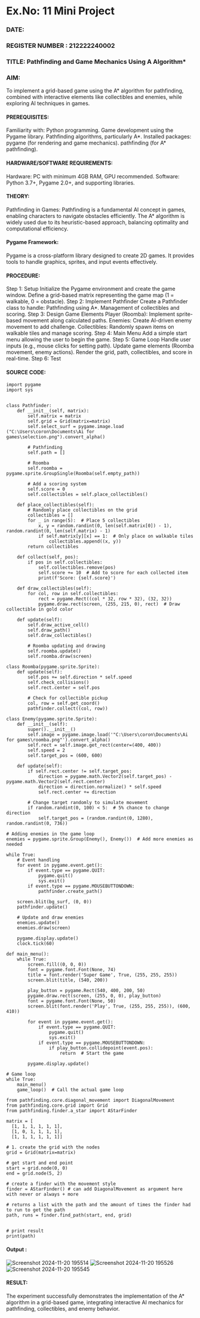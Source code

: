 # Ex.No: 11  Mini Project 
### DATE:                                                                            
### REGISTER NUMBER : 212222240002
### TITLE: Pathfinding and Game Mechanics Using A Algorithm*

### AIM:
To implement a grid-based game using the A* algorithm for pathfinding, combined with interactive elements like collectibles and enemies, while exploring AI techniques in games.

#### PREREQUISITES:
Familiarity with:
Python programming.
Game development using the Pygame library.
Pathfinding algorithms, particularly A*.
Installed packages:
pygame (for rendering and game mechanics).
pathfinding (for A* pathfinding).

#### HARDWARE/SOFTWARE REQUIREMENTS:
Hardware: PC with minimum 4GB RAM, GPU recommended.
Software: Python 3.7+, Pygame 2.0+, and supporting libraries.

#### THEORY:
Pathfinding in Games:
Pathfinding is a fundamental AI concept in games, enabling characters to navigate obstacles efficiently. The A* algorithm is widely used due to its heuristic-based approach, balancing optimality and computational efficiency.

#### Pygame Framework:
Pygame is a cross-platform library designed to create 2D games. It provides tools to handle graphics, sprites, and input events effectively.

#### PROCEDURE:
Step 1: Setup
Initialize the Pygame environment and create the game window.
Define a grid-based matrix representing the game map (1 = walkable, 0 = obstacle).
Step 2: Implement Pathfinder
Create a Pathfinder class to handle:
Pathfinding using A*.
Management of collectibles and scoring.
Step 3: Design Game Elements
Player (Roomba): Implement sprite-based movement along calculated paths.
Enemies: Create AI-driven enemy movement to add challenge.
Collectibles: Randomly spawn items on walkable tiles and manage scoring.
Step 4: Main Menu
Add a simple start menu allowing the user to begin the game.
Step 5: Game Loop
Handle user inputs (e.g., mouse clicks for setting path).
Update game elements (Roomba movement, enemy actions).
Render the grid, path, collectibles, and score in real-time.
Step 6: Test

#### SOURCE CODE:
```
import pygame
import sys


class Pathfinder:
    def __init__(self, matrix):
        self.matrix = matrix
        self.grid = Grid(matrix=matrix)
        self.select_surf = pygame.image.load ("C:\Users\coron\Documents\Ai for games\selection.png").convert_alpha()

        # Pathfinding
        self.path = []

        # Roomba
        self.roomba = pygame.sprite.GroupSingle(Roomba(self.empty_path))

        # Add a scoring system
        self.score = 0
        self.collectibles = self.place_collectibles()

    def place_collectibles(self):
        # Randomly place collectibles on the grid
        collectibles = []
        for _ in range(5):  # Place 5 collectibles
            x, y = random.randint(0, len(self.matrix[0]) - 1), random.randint(0, len(self.matrix) - 1)
            if self.matrix[y][x] == 1:  # Only place on walkable tiles
                collectibles.append((x, y))
        return collectibles

    def collect(self, pos):
        if pos in self.collectibles:
            self.collectibles.remove(pos)
            self.score += 10  # Add to score for each collected item
            print(f'Score: {self.score}')

    def draw_collectibles(self):
        for col, row in self.collectibles:
            rect = pygame.Rect((col * 32, row * 32), (32, 32))
            pygame.draw.rect(screen, (255, 215, 0), rect)  # Draw collectible in gold color

    def update(self):
        self.draw_active_cell()
        self.draw_path()
        self.draw_collectibles()

        # Roomba updating and drawing
        self.roomba.update()
        self.roomba.draw(screen)

class Roomba(pygame.sprite.Sprite):
    def update(self):
        self.pos += self.direction * self.speed
        self.check_collisions()
        self.rect.center = self.pos

        # Check for collectible pickup
        col, row = self.get_coord()
        pathfinder.collect((col, row))

class Enemy(pygame.sprite.Sprite):
    def __init__(self):
        super().__init__()
        self.image = pygame.image.load('"C:\Users\coron\Documents\Ai for games\roomba.png"').convert_alpha()
        self.rect = self.image.get_rect(center=(400, 400))
        self.speed = 2
        self.target_pos = (600, 600)

    def update(self):
        if self.rect.center != self.target_pos:
            direction = pygame.math.Vector2(self.target_pos) - pygame.math.Vector2(self.rect.center)
            direction = direction.normalize() * self.speed
            self.rect.center += direction

        # Change target randomly to simulate movement
        if random.randint(0, 100) < 5:  # 5% chance to change direction
            self.target_pos = (random.randint(0, 1280), random.randint(0, 736))

# Adding enemies in the game loop
enemies = pygame.sprite.Group(Enemy(), Enemy())  # Add more enemies as needed

while True:
    # Event handling
    for event in pygame.event.get():
        if event.type == pygame.QUIT:
            pygame.quit()
            sys.exit()
        if event.type == pygame.MOUSEBUTTONDOWN:
            pathfinder.create_path()

    screen.blit(bg_surf, (0, 0))
    pathfinder.update()

    # Update and draw enemies
    enemies.update()
    enemies.draw(screen)

    pygame.display.update()
    clock.tick(60)

def main_menu():
    while True:
        screen.fill((0, 0, 0))
        font = pygame.font.Font(None, 74)
        title = font.render('Super Game', True, (255, 255, 255))
        screen.blit(title, (540, 200))

        play_button = pygame.Rect(540, 400, 200, 50)
        pygame.draw.rect(screen, (255, 0, 0), play_button)
        font = pygame.font.Font(None, 50)
        screen.blit(font.render('Play', True, (255, 255, 255)), (600, 410))

        for event in pygame.event.get():
            if event.type == pygame.QUIT:
                pygame.quit()
                sys.exit()
            if event.type == pygame.MOUSEBUTTONDOWN:
                if play_button.collidepoint(event.pos):
                    return  # Start the game

        pygame.display.update()

# Game loop
while True:
    main_menu()
    game_loop()  # Call the actual game loop

from pathfinding.core.diagonal_movement import DiagonalMovement
from pathfinding.core.grid import Grid
from pathfinding.finder.a_star import AStarFinder

matrix = [
  [1, 1, 1, 1, 1, 1],
  [1, 0, 1, 1, 1, 1],
  [1, 1, 1, 1, 1, 1]]

# 1. create the grid with the nodes 
grid = Grid(matrix=matrix)

# get start and end point 
start = grid.node(0, 0)
end = grid.node(5, 2)

# create a finder with the movement style 
finder = AStarFinder() # can add DiagonalMovement as argument here with never or always + more

# returns a list with the path and the amount of times the finder had to run to get the path 
path, runs = finder.find_path(start, end, grid)


# print result 
print(path)
```
#### Output :
![Screenshot 2024-11-20 195514](https://github.com/user-attachments/assets/7f668062-8f78-4faa-925a-10ca49849f34)
![Screenshot 2024-11-20 195526](https://github.com/user-attachments/assets/e2732ee7-1d85-4576-a58d-9e02ab849e4a)
![Screenshot 2024-11-20 195545](https://github.com/user-attachments/assets/d8312cfb-0ad4-46d3-b421-27ecd867a8ee)

#### RESULT:
The experiment successfully demonstrates the implementation of the A* algorithm in a grid-based game, integrating interactive AI mechanics for pathfinding, collectibles, and enemy behavior.

